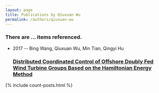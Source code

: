 ```yaml
---
layout: page
title: Publications by Qiuxuan Wu
permalink: /authors/qiuxuan-wu
---
```


<h3 id="number-posts">There are ... items referenced.</h3>
<ul class="post-list">
<li><span class='post-meta'>2017 -- Bing Wang, Qiuxuan Wu, Min Tian, Qingyi Hu</span><h3><a class='post-link' href="{{ site.baseurl }}/distributed-coordinated-control-of-offshore-doubly-fed-wind-turbine-groups-based-on-the-hamiltonian-energy-method">Distributed Coordinated Control of Offshore Doubly Fed Wind Turbine Groups Based on the Hamiltonian Energy Method</a></h3></li>

</ul>
{% include count-posts.html %}
